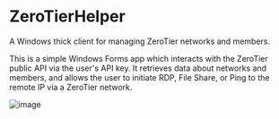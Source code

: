 # ZeroTierHelper
A Windows thick client for managing ZeroTier networks and members.

This is a simple Windows Forms app which interacts with the ZeroTier public API via the user's API key.
It retrieves data about networks and members, and allows the user to initiate RDP, File Share, or Ping to the remote IP via a ZeroTier network.

![image](https://i.imgur.com/a8utLfG.png)

